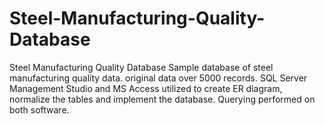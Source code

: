 # Steel-Manufacturing-Quality-Database
Steel Manufacturing Quality Database
Sample database of steel manufacturing quality data. original data over 5000 records.
SQL Server Management Studio and MS Access utilized to create ER diagram, normalize the tables and implement the database.
Querying performed on both software.
